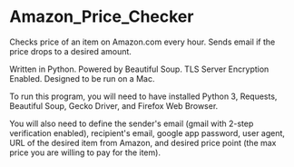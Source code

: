 # Amazon_Price_Checker
Checks price of an item on Amazon.com every hour. Sends email if the price drops to a desired amount. 

Written in Python. Powered by Beautiful Soup. TLS Server Encryption Enabled. Designed to be run on a Mac.

To run this program, you will need to have installed Python 3, Requests, Beautiful Soup, Gecko Driver, and Firefox Web Browser.

You will also need to define the sender's email (gmail with 2-step verification enabled), recipient's email, google app password, user agent, URL of the desired item from Amazon, and desired price point (the max price you are willing to pay for the item).
